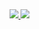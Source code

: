 <div align="center">
<a href="https://github.com/the-bald-lad/">
<img src="https://github-readme-stats.vercel.app/api/top-langs/?username=the-bald-lad&hide=shaderlab,hlsl&theme=github_dark&hide_border=true">
</a>
<a href="https://github.com/the-bald-lad/">
<img src="https://github-readme-streak-stats.herokuapp.com/?user=the-bald-lad&theme=github-dark&hide_border=true&date_format=M%20j%5B%2C%20Y%5D">
</a>
</div>